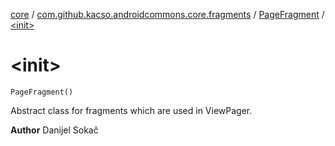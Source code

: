 [core](../../index.md) / [com.github.kacso.androidcommons.core.fragments](../index.md) / [PageFragment](index.md) / [&lt;init&gt;](.)

# &lt;init&gt;

`PageFragment()`

Abstract class for fragments which are used in ViewPager.

**Author**
Danijel Sokač


